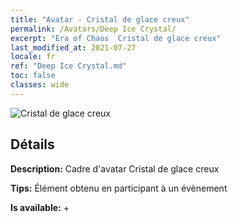 ```yaml
---
title: "Avatar - Cristal de glace creux"
permalink: /Avatars/Deep Ice Crystal/
excerpt: "Era of Chaos  Cristal de glace creux"
last_modified_at: 2021-07-27
locale: fr
ref: "Deep Ice Crystal.md"
toc: false
classes: wide
---
```

 ![Cristal de glace creux](/images/a/avatarFrame_91.png)

## Détails

 **Description:** Cadre d'avatar Cristal de glace creux 

 **Tips:** Élément obtenu en participant à un évènement 

 **Is available:**  + 


